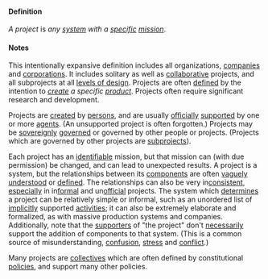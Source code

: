 #### Definition

*A project* is *any [system](https://github.com/gcassel/Modular-Organization-Terminology/blob/master/terms/system.md) with a [specific](https://github.com/gcassel/Modular-Organizing-Terminology/blob/master/terms/specific.md) [mission](https://github.com/gcassel/Modular-Organizing-Terminology/blob/master/terms/mission.md)*.

#### Notes

This intentionally expansive definition includes all organizations, [companies](https://github.com/gcassel/Modular-Organizing-Terminology/blob/master/terms/company.md) and [corporations](https://github.com/gcassel/Modular-Organizing-Terminology/blob/master/terms/corporation.md). It includes solitary as well as [collaborative](https://github.com/gcassel/Modular-Organizing-Terminology/blob/master/terms/collaborate.md) projects, and all subprojects at all [levels of design](https://github.com/gcassel/Modular-Organizing-Terminology/blob/master/terms/level-of-design.md).
 Projects are often [defined](https://github.com/gcassel/Modular-Organizing-Terminology/blob/master/terms/define.md) by the intention to *[create](https://github.com/gcassel/Modular-Organizing-Terminology/blob/master/terms/create.md) a specific [product](https://github.com/gcassel/Modular-Organizing-Terminology/blob/master/terms/produce.md)*.  Projects often require significant research and development.  

Projects are [created](https://github.com/gcassel/Modular-Organizing-Terminology/blob/master/terms/create.md) by [persons](https://github.com/gcassel/Modular-Organizing-Terminology/blob/master/terms/person.md), and are usually [officially](https://github.com/gcassel/Modular-Organizing-Terminology/blob/master/terms/official.md) [supported](https://github.com/gcassel/Modular-Organizing-Terminology/blob/master/terms/support.md) by one or more [agents](https://github.com/gcassel/Modular-Organizing-Terminology/blob/master/terms/agent.md).  (An unsupported project is often forgotten.)  Projects may be [sovereignly](https://github.com/gcassel/Modular-Organization-Terminology/blob/master/terms/sovereign.md) [governed](https://github.com/gcassel/Modular-Organization-Terminology/blob/master/terms/govern.md) or governed by other people or projects.  (Projects which are governed by other projects are [subprojects](https://github.com/gcassel/Modular-Organization-Terminology/blob/master/terms/subproject.md)).

Each project has an [identifiable](https://github.com/gcassel/Modular-Organizing-Terminology/blob/master/terms/identify.md) mission, but that mission can (with due permission) be changed, and can lead to unexpected results.  A project is a system, but the relationships between its [components](https://github.com/gcassel/Modular-Organization-Terminology/blob/master/terms/component.md) are often [vaguely](https://github.com/gcassel/Modular-Organization-Terminology/blob/master/terms/vague.md) [understood](https://github.com/gcassel/Modular-Organization-Terminology/blob/master/terms/understand.md) or [defined](https://github.com/gcassel/Modular-Organization-Terminology/blob/master/terms/define.md).  The relationships can also be very in[consistent](https://github.com/gcassel/Modular-Organization-Terminology/blob/master/terms/consistent.md), [especially](https://github.com/gcassel/Modular-Organization-Terminology/blob/master/terms/specialize.md) in in[formal](https://github.com/gcassel/Modular-Organization-Terminology/blob/master/terms/form.md) and un[official](https://github.com/gcassel/Modular-Organization-Terminology/blob/master/terms/official.md) projects.  The system which [determines](https://github.com/gcassel/Modular-Organization-Terminology/blob/master/terms/determine.md) a project can be relatively simple or informal, such as an unordered list of [implicitly](https://github.com/gcassel/Modular-Organization-Terminology/blob/master/terms/imply.md) supported [activities](https://github.com/gcassel/Modular-Organization-Terminology/blob/master/terms/activity.md); it can also be extremely elaborate and formalized, as with massive production systems and companies.  Additionally, note that the [supporters](https://github.com/gcassel/Modular-Organization-Terminology/blob/master/terms/support.md) of "the project" don't [necessarily](https://github.com/gcassel/Modular-Organizing-Terminology/blob/master/terms/require.md) support the addition of components to that system.  (This is a common source of misunderstanding, [confusion](https://github.com/gcassel/Modular-Organizing-Terminology/blob/master/terms/confuse.md), [stress](https://github.com/gcassel/Modular-Organizing-Terminology/blob/master/terms/stress.md) and [conflict](https://github.com/gcassel/Modular-Organizing-Terminology/blob/master/terms/conflict.md).)

Many projects are [collectives](https://github.com/gcassel/Modular-Organizing-Terminology/blob/master/terms/collective.md) which are often defined by constitutional [policies](https://github.com/gcassel/Modular-Organizing-Terminology/blob/master/terms/policy.md), and support many other policies.
